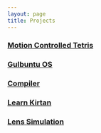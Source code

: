 ```yaml
---
layout: page
title: Projects
---
```

### [Motion Controlled Tetris](/projects/motion-controlled-tetris/)

### [Gulbuntu OS](/projects/gulbuntu/)

### [Compiler](/projects/compiler/)

### [Learn Kirtan](/projects/learn-kirtan/)

### [Lens Simulation](/projects/lens-simulation/)